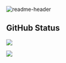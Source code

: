 ![readme-header](https://user-images.githubusercontent.com/116278271/223180404-6f6779e7-4367-442e-a770-08c7f1cbd8d4.png)


## GitHub Status

   ![](https://github-readme-stats-sigma-five.vercel.app/api?username=True-Fantom&layout=compact&show_icons=true&count_private=true&include_all_commits=true&hide_title=true&bg_color=00000000&title_color=2ed14f&icon_color=2ed14f&border_color=808080&text_color=808080)
   
   ![](https://github-readme-stats.vercel.app/api/top-langs/?username=True-Fantom&layout=compact&bg_color=00000000&title_color=2ed14f&text_color=808080&border_color=808080)

